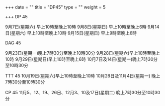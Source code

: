 +++
date = ""
title = "DP45"
type = ""
weight = 5

+++
DP 45

9月7日(星期六) 早上10時至晚上10時
9月8日(星期日) 早上10時至晚上6時
9月14日(星期六) 早上10時至晚上10時
9月15日(星期日) 早上9時至晚上6時

DAG 45

9月23日(星期一)晚上7時30分至晚上10時30分
9月28日(星期六)早上10時至晚上10時
9月29日(星期日)早上10時至晚上6時
10月7日及14日(星期一)晚上7時30分至10時30分

TTT 45
10月19日(星期六)早上10時至晚上10時
10月28日及11月4日(星期一) 晚上7時30分至10時30分

CP 45
11月5、12、19、26日、12月3、10及17日(星期二) 晚上7時30分至10時30分